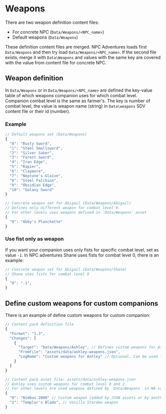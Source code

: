 # Weapons

There are two weapon definition content files:

- For concrete NPC (`Data/Weapons/<NPC_name>`)
- Default weapons (`Data/Weapons`)

These definition content files are merged. NPC Adventures loads first `Data/Weapons` and then try load `Data/Weapons/<NPC_name>`. If the second file exists, merge it with `Data\Weapons` and values with the same key are covered with the value from content file for concrete NPC.

## Weapon definition

In `Data/Weapons` or in `Data/Weapons/<NPC_name>` are defined the key-value table of which weapons companion uses for which combat level. Companion combat level is the same as farmer's. The key is number of combat level, the value is weapon name (string) in `Data\weapons` SDV content file or their id (number).

### Example

```js
// Default weapons set (Data/Weapons)
{
  "0": "Rusty Sword",
  "1": "Steel Smallsword",
  "2": "Silver Saber",
  "3": "Forest Sword",
  "4": "Iron Edge",
  "5": "Rapier",
  "6": "Claymore",
  "7": "Neptune's Glaive",
  "8": "Steel Falchion",
  "9": "Obsidian Edge",
  "10": "Galaxy Sword"
}
```

```js
// Concrete weapon set for Abigail (Data/Weapons/Abigail)
// Defines only different weapon for combat level 0. 
// For other levels uses weapons defined in `Data/Weapons` asset
{
  "0": "Abby's Planchette"
}
```

### Use fist only as weapon

If you want your companion uses only fists for specific combat level, set as value `-1`. In NPC adventures Shane uses fists for combat level 0, there is an example:

```js
// Concrete weapon set for Abigail (Data/Weapons/Shane)
// Shane uses fists for combat level 0
{
  "0": "-1",
}
```

## Define custom weapons for custom companions

There is an example of define custom weapons for custom companion:

```js
// Content pack definition file
{
  "Format": "1.3",
  "Changes": [
    {
      "Target": "Data/Weapons/Ashley", // Defines custom weapons for Ashley companion
      "FromFile": "assets/data/ashley-weapons.json",
      "LogName": "Custom weapons for Ashley" // Optional. Can be used for edit action too
    }
  ]
}
```

``` js
// Content pack asset file: assets/data/ashley-weapons.json
// Ashley uses custom weapons for combat level 0 and 2. 
// For other levels are used weapons defined by `Data/Weapons` in NA content folder
{
  "0": "Nimbus 2000" // Custom weapon (added by JSON assets or by another mod)
  "2": "Templar's Blade", // Vanilla Stardew weapon
}
```
